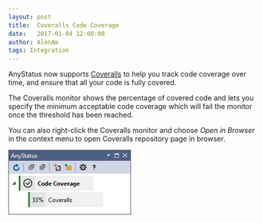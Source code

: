 ```yaml
---
layout: post
title:  Coveralls Code Coverage
date:   2017-01-04 12:00:00
author: AlonAm
tags: Integration
---
```


AnyStatus now supports [Coveralls](https://coveralls.io/) to help you track code coverage over time, and ensure that all your code is fully covered.

The Coveralls monitor shows the percentage of covered code and lets you specify the minimum acceptable code coverage which will fail the monitor once the threshold has been reached.

You can also right-click the Coveralls monitor and choose *Open in Browser* in the context menu to open Coveralls repository page in browser.

![Coveralls](/assets/posts/2017-01-04-coveralls/Coveralls_Monitor.png)
